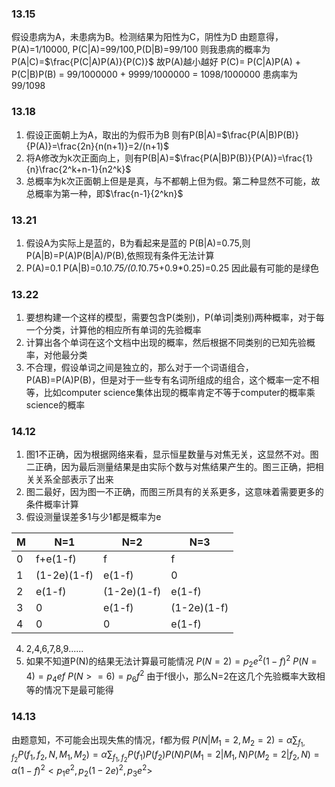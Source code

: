 ### 13.15
假设患病为A，未患病为B。检测结果为阳性为C，阴性为D
由题意得，P(A)=$1/10000$, P(C|A)=99/100,P(D|B)=99/100
则我患病的概率为P(A|C)=$\frac{P(C|A)P(A)}{P(C)}$ 故P(A)越小越好
P(C)= P(C|A)P(A) + P(C|B)P(B) = 99/1000000 + 9999/1000000 = 1098/1000000 
患病率为99/1098

### 13.18
1. 假设正面朝上为A，取出的为假币为B
则有P(B|A)=$\frac{P(A|B)P(B)}{P(A)}=\frac{2n}{n(n+1)}=2/(n+1)$
2. 将A修改为k次正面向上，则有P(B|A)=$\frac{P(A|B)P(B)}{P(A)}=\frac{1}{n}\frac{2^k+n-1}{n2^k}$
3. 总概率为k次正面朝上但是是真，与不都朝上但为假。第二种显然不可能，故总概率为第一种，即$\frac{n-1}{2^kn}$

### 13.21
1. 假设A为实际上是蓝的，B为看起来是蓝的
P(B|A)=0.75,则P(A|B)=P(A)P(B|A)/P(B),依照现有条件无法计算
2. P(A)=0.1 P(A|B)=0.1*0.75/(0.1*0.75+0.9*0.25)=0.25 
因此最有可能的是绿色

### 13.22
1. 要想构建一个这样的模型，需要包含P(类别)，P(单词|类别)两种概率，对于每一个分类，计算他的相应所有单词的先验概率
2. 计算出各个单词在这个文档中出现的概率，然后根据不同类别的已知先验概率，对他最分类
3. 不合理，假设单词之间是独立的，那么对于一个词语组合，P(AB)=P(A)P(B)，但是对于一些专有名词所组成的组合，这个概率一定不相等，比如computer science集体出现的概率肯定不等于computer的概率乘science的概率

### 14.12
1. 图1不正确，因为根据网络来看，显示恒星数量与对焦无关，这显然不对。图二正确，因为最后测量结果是由实际个数与对焦结果产生的。图三正确，把相关关系全部表示了出来
2. 图二最好，因为图一不正确，而图三所具有的关系更多，这意味着需要更多的条件概率计算
3. 假设测量误差多1与少1都是概率为e

|M|N=1|N=2|N=3|
|---|---|---|---
0|f+e(1-f)|f|f
1|(1-2e)(1-f)|e(1-f)|0
2|e(1-f)|(1-2e)(1-f)|e(1-f)
3|0|e(1-f)|(1-2e)(1-f)
4|0|0|e(1-f)

4. 2,4,6,7,8,9......
5.  如果不知道P(N)的结果无法计算最可能情况
    $P(N=2)=p_2 e^2(1-f)^2$
    $P(N=4)=p_4 ef$
    $P(N>=6)=p_6 f^2$
    由于f很小，那么N=2在这几个先验概率大致相等的情况下是最可能得
### 14.13
由题意知，不可能会出现失焦的情况，f都为假
$P(N|M_1=2,M_2=2)=\alpha\sum_{f_1,f_2}{P(f_1,f_2,N,M_1,M_2)}=\alpha\sum_{f_1,f_2}{P(f_1)P(f_2)P(N)P(M_1=2|M_1,N)P(M_2=2|f_2,N)}=\alpha(1-f)^2<p_1e^2,p_2(1-2e)^2,p_3e^2>$